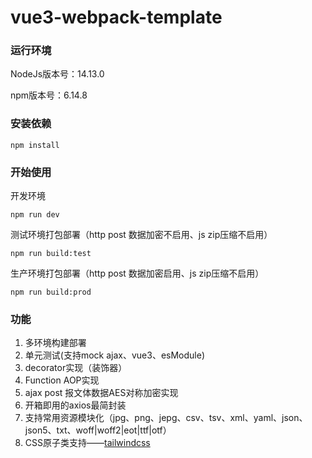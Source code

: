 # vue3-webpack-template

### 运行环境
NodeJs版本号：14.13.0

npm版本号：6.14.8

### 安装依赖
```shell
npm install
```

### 开始使用
开发环境
```shell
npm run dev
```
测试环境打包部署（http post 数据加密不启用、js zip压缩不启用）
```shell
npm run build:test
```
生产环境打包部署（http post 数据加密启用、js zip压缩不启用）
```shell
npm run build:prod
```
### 功能
1. 多环境构建部署
2. 单元测试(支持mock ajax、vue3、esModule)
3. decorator实现（装饰器）
4. Function AOP实现
5. ajax post 报文体数据AES对称加密实现
6. 开箱即用的axios最简封装
7. 支持常用资源模块化（jpg、png、jepg、csv、tsv、xml、yaml、json、json5、txt、woff|woff2|eot|ttf|otf）
8. CSS原子类支持——[tailwindcss](https://tailwindcss.com/)
